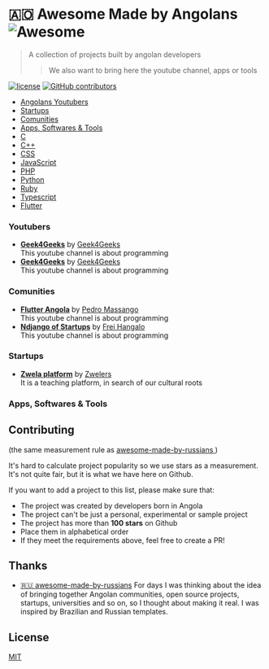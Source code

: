 # :angola: Awesome Made by Angolans ![Awesome](https://awesome.re/badge.svg)


> A collection of projects built by angolan developers
> > We also want to bring here the youtube channel, apps or tools 

[![license](https://img.shields.io/github/license/wagner94/awesome-made-by-angolans.svg)](/LICENSE)
[![GitHub contributors](https://img.shields.io/github/contributors/wagner94/awesome-made-by-angolans.svg)](https://github.com/wagner94/awesome-made-by-angolans/graphs/contributors)

- [Angolans Youtubers](#youtubers)
- [Startups](#startups)
- [Comunities](#comunities)
- [Apps, Softwares & Tools](#apps)
- [C](#c)
- [C++](#cpp)
- [CSS](#css)
- [JavaScript](#js)
- [PHP](#php)
- [Python](#python)
- [Ruby](#ruby)
- [Typescript](#typescript)
- [Flutter](#flutter)


<a name="youtubers"></a>
### Youtubers
- **[Geek4Geeks](https://www.youtube.com/channel/UC8ybWnHq4ZNu6MPdv0-GecQ)** by [Geek4Geeks](https://github.com/geek4geekz)  
  This youtube channel is about programming 
- **[Geek4Geeks](https://www.youtube.com/channel/UC8ybWnHq4ZNu6MPdv0-GecQ)** by [Geek4Geeks](https://github.com/geek4geekz)  
  This youtube channel is about programming 
  
<a name="comunities"></a>  
### Comunities
  - **[Flutter Angola](https://www.facebook.com/flutterangola)** by [Pedro Massango]()  
  This youtube channel is about programming 
  - **[Ndjango of Startups](https://www.facebook.com/groups/ndjangodasstartups)** by [Frei Hangalo]()  
  This youtube channel is about programming 

  <a name="startups"></a>  
  ### Startups
- **[Zwela platform](https://github.com/zwela-minha-terra/)** by [Zwelers](https://github.com/zwela-minha-terra/)  
    It is a teaching platform, in search of our cultural roots 


<a name="apps"></a>
  ### Apps, Softwares & Tools





## Contributing

(the same measurement rule as [awesome-made-by-russians ](https://github.com/gaearon/awesome-made-by-russians))

It's hard to calculate project popularity so we use stars as a measurement. It's not quite fair, but it is what we have here on Github.

If you want to add a project to this list, please make sure that:

- The project was created by developers born in Angola
- The project can't be just a personal, experimental or sample project
- The project has more than **100 stars** on Github
- Place them in alphabetical order
- If they meet the requirements above, feel free to create a PR!

## Thanks
- [🇷🇺 awesome-made-by-russians](https://github.com/gaearon/awesome-made-by-russians) For days I was thinking about the idea of bringing together Angolan communities, open source projects, startups, universities and so on, so I thought about making it real. I was inspired by Brazilian and Russian templates.

## License

[MIT](/license)


